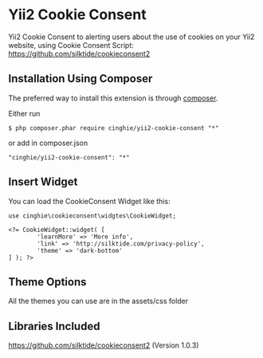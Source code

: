 Yii2 Cookie Consent
===================

Yii2 Cookie Consent to alerting users about the use of cookies on your Yii2 website, 
using Cookie Consent Script: https://github.com/silktide/cookieconsent2

Installation Using Composer
-----------------

The preferred way to install this extension is through [composer](http://getcomposer.org/download/).

Either run

```
$ php composer.phar require cinghie/yii2-cookie-consent "*"
```

or add in composer.json

```
"cinghie/yii2-cookie-consent": "*"
```

Insert Widget
-----------------

You can load the CookieConsent Widget like this:

```
use cinghie\cookieconsent\widgtes\CookieWidget;

<?= CookieWidget::widget( [ 
        'learnMore' => 'More info',
		'link' => 'http://silktide.com/privacy-policy',
		'theme' => 'dark-bottom'
] ); ?>
```

Theme Options
-----------------

All the themes you can use are in the assets/css folder

Libraries Included
-----------------

https://github.com/silktide/cookieconsent2 (Version 1.0.3)
